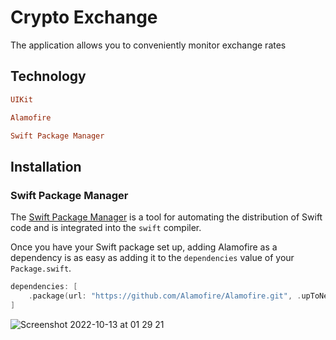 # Crypto Exchange

The application allows you to conveniently monitor exchange rates
## Technology

```ruby
UIKit
```
```ruby
Alamofire
```
```ruby
Swift Package Manager
```

## Installation

### Swift Package Manager

The [Swift Package Manager](https://swift.org/package-manager/) is a tool for automating the distribution of Swift code and is integrated into the `swift` compiler. 

Once you have your Swift package set up, adding Alamofire as a dependency is as easy as adding it to the `dependencies` value of your `Package.swift`.

```swift
dependencies: [
    .package(url: "https://github.com/Alamofire/Alamofire.git", .upToNextMajor(from: "5.6.1"))
]
```

![Screenshot 2022-10-13 at 01 29 21](https://user-images.githubusercontent.com/103877959/195466186-56e6d0c1-82e6-4f83-b8b7-95ce8ee6edc4.png)
